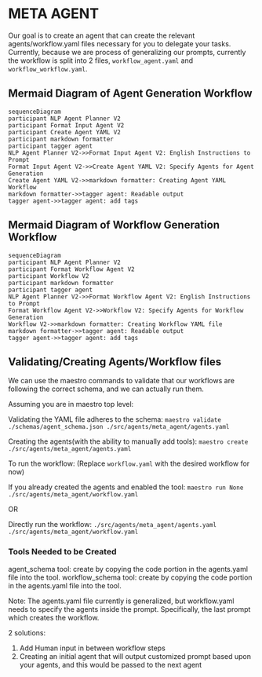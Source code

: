 # META AGENT

Our goal is to create an agent that can create the relevant agents/workflow.yaml files necessary for you to delegate your tasks. Currently, because we are process of generalizing our prompts, currently the workflow is split into 2 files, `workflow_agent.yaml` and `workflow_workflow.yaml`.

## Mermaid Diagram of Agent Generation Workflow

<!-- MERMAID_START -->
```mermaid
sequenceDiagram
participant NLP Agent Planner V2
participant Format Input Agent V2
participant Create Agent YAML V2
participant markdown formatter
participant tagger agent
NLP Agent Planner V2->>Format Input Agent V2: English Instructions to Prompt
Format Input Agent V2->>Create Agent YAML V2: Specify Agents for Agent Generation
Create Agent YAML V2->>markdown formatter: Creating Agent YAML Workflow
markdown formatter->>tagger agent: Readable output
tagger agent->>tagger agent: add tags
```
<!-- MERMAID_END -->

## Mermaid Diagram of Workflow Generation Workflow

<!-- MERMAID_START -->
```mermaid
sequenceDiagram
participant NLP Agent Planner V2
participant Format Workflow Agent V2
participant Workflow V2
participant markdown formatter
participant tagger agent
NLP Agent Planner V2->>Format Workflow Agent V2: English Instructions to Prompt
Format Workflow Agent V2->>Workflow V2: Specify Agents for Workflow Generation
Workflow V2->>markdown formatter: Creating Workflow YAML file
markdown formatter->>tagger agent: Readable output
tagger agent->>tagger agent: add tags
```
<!-- MERMAID_END -->

## Validating/Creating Agents/Workflow files

We can use the maestro commands to validate that our workflows are following the correct schema, and we can actually run them.

Assuming you are in maestro top level:

Validating the YAML file adheres to the schema:
`maestro validate ./schemas/agent_schema.json ./src/agents/meta_agent/agents.yaml`

Creating the agents(with the ability to manually add tools): `maestro create ./src/agents/meta_agent/agents.yaml`

To run the workflow: (Replace `workflow.yaml` with the desired workflow for now)

If you already created the agents and enabled the tool: `maestro run None ./src/agents/meta_agent/workflow.yaml`

OR

Directly run the workflow: `./src/agents/meta_agent/agents.yaml ./src/agents/meta_agent/workflow.yaml`

### Tools Needed to be Created

agent_schema tool: create by copying the code portion in the agents.yaml file into the tool.
workflow_schema tool: create by copying the code portion in the agents.yaml file into the tool.

Note:
The agents.yaml file currently is generalized, but workflow.yaml needs to specify the agents inside the prompt.
Specifically, the last prompt which creates the workflow.

2 solutions:

1) Add Human input in between workflow steps
2) Creating an initial agent that will output customized prompt based upon your agents, and this would be passed to the next agent
